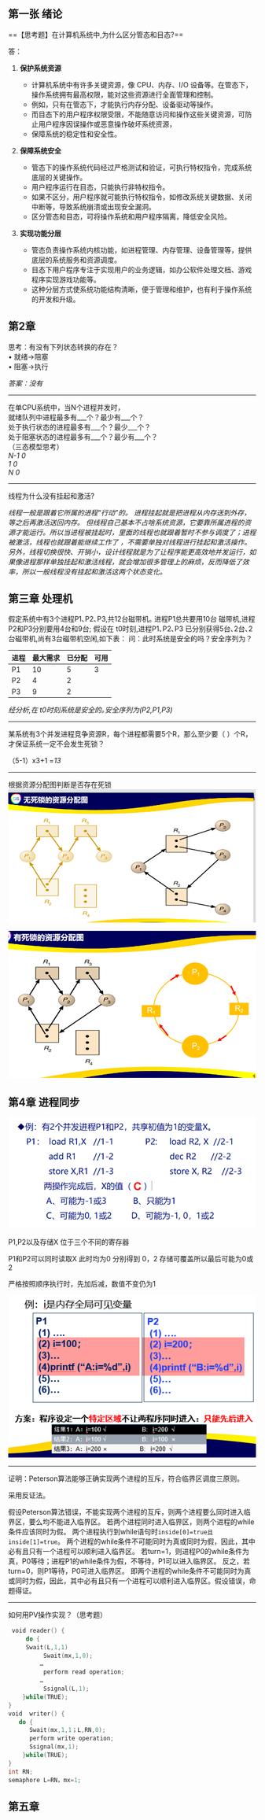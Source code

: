 ## 第一张 绪论

==【思考题】在计算机系统中,为什么区分管态和目态?==

答：

1. **保护系统资源**
	- 计算机系统中有许多关键资源，像 CPU、内存、I/O 设备等。在管态下，操作系统拥有最高权限，能对这些资源进行全面管理和控制。
	- 例如，只有在管态下，才能执行内存分配、设备驱动等操作。
	- 而目态下的用户程序权限受限，不能随意访问和操作这些关键资源，可防止用户程序因误操作或恶意操作破坏系统资源，
	- 保障系统的稳定性和安全性。

2. **保障系统安全**
	- 管态下的操作系统代码经过严格测试和验证，可执行特权指令，完成系统底层的关键操作。
	- 用户程序运行在目态，只能执行非特权指令。
	- 如果不区分，用户程序就可能执行特权指令，如修改系统关键数据、关闭中断等，导致系统崩溃或出现安全漏洞。
	- 区分管态和目态，可将操作系统和用户程序隔离，降低安全风险。

3. **实现功能分层**
	- 管态负责操作系统内核功能，如进程管理、内存管理、设备管理等，提供底层的系统服务和资源调度。
	- 目态下用户程序专注于实现用户的业务逻辑，如办公软件处理文档、游戏程序实现游戏功能等。
	- 这种分层方式使系统功能结构清晰，便于管理和维护，也有利于操作系统的开发和升级。


## 第2章

  
思考：有没有下列状态转换的存在？  
• 就绪→阻塞  
• 阻塞→执行

*答案：没有*

---

在单CPU系统中，当N个进程并发时，  
就绪队列中进程最多有___个？最少有___个？  
处于执行状态的进程最多有___个？最少___个？  
处于阻塞状态的进程最多有___个？最少有___个？  
（三态模型思考）  
*N-1 0*  
*1 0*  
*N 0*


---

线程为什么没有挂起和激活?

*线程一般是跟着它所属的进程“行动”的。
进程挂起就是把进程从内存送到外存，等之后再激活送回内存。
但线程自己基本不占啥系统资源，它要靠所属进程的资源才能运行。所以当进程被挂起时，里面的线程也就跟着暂时不参与调度了；进程被激活，线程也就跟着能继续工作了 ，不需要单独对线程进行挂起和激活操作。
另外，线程切换很快、开销小，设计线程就是为了让程序能更高效地并发运行，如果像进程那样单独挂起和激活线程，就会增加很多管理上的麻烦，反而降低了效率，所以一般线程没有挂起和激活这两个状态变化。*


## 第三章 处理机

假定系统中有3个进程P1､P2､P3,共12台磁带机｡
进程P1总共要用10台 磁带机,进程P2和P3分别要用4台和9台;
假设在 t0时刻,进程P1､P2､P3 已分别获得5台､2台､2台磁带机,尚有3台磁带机空闲,如下表：
问：此时系统是安全的吗？安全序列为？

| 进程  | 最大需求 | 已分配 | 可用  |
| --- | ---- | --- | --- |
| P1  | 10   | 5   | 3   |
| P2  | 4    | 2   |     |
| P3  | 9    | 2   |     |

*经分析,在 t0时刻系统是安全的｡安全序列为(P2,P1,P3)*


---

某系统有3个并发进程竞争资源R，每个进程都需要5个R，那么至少要（  ）个R，才保证系统一定不会发生死锁？

（5-1）x3+1
=*13*

---

根据资源分配图判断是否存在死锁
![](attachment/6409065e56631646a00a0558f3c7ae29.png)

![](attachment/70189155c1cea2b91d47c4b5e7be1344.png)



## 第4章 进程同步

![](attachment/Pasted%20image%2020250506091926.png)

P1,P2以及存储X 位于三个不同的寄存器

P1和P2可以同时读取X
此时均为0
分别得到 0，2
存储可覆盖所以最后可能为0或2

严格按照顺序执行时，先加后减，数值不变仍为1


![](attachment/Pasted%20image%2020250508201515.png)

---

证明：Peterson算法能够正确实现两个进程的互斥，符合临界区调度三原则。


采用反证法。

假设Peterson算法错误，不能实现两个进程的互斥，则两个进程要么同时进入临界区，要么均不能进入临界区。
若两个进程同时进入临界区，则两个进程的while条件应该同时为假。
两个进程执行到while语句时`inside[0]=true且inside[1]=true`。
两个进程的while条件不可能同时为真或同时为假，因此，其中必有且只有一个进程可以顺利进入临界区。
若turn=1，则进程P0的while条件为真，P0等待；进程P1的while条件为假，不等待，P1可以进入临界区。
反之，若turn=0，则P1等待，P0可进入临界区。
即两个进程的while条件不可能同时为真或同时为假，因此，其中必有且只有一个进程可以顺利进入临界区。假设错误，命题得证。

---

如何用PV操作实现？（思考题）

~~~c
 void reader() {
     do {
　　　Swait(L,1,1)
          Swait(mx,1,0);
	　　　…
          perform read operation;
	　　　…
          Ssignal(L,1);
    }while(TRUE);
}
void  writer() {
   do {
      Swait(mx,1,1；L,RN,0);
      perform write operation;
      Ssignal(mx,1);
    }while(TRUE);
}
int RN;
semaphore L=RN，mx=1;
~~~

## 第五章

